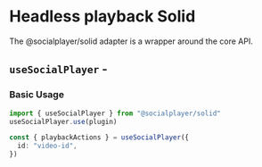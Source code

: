 <script setup>
import BundleSize from '../../components/BundleSize.vue'
</script>

# Headless playback Solid

The @socialplayer/solid adapter is a wrapper around the core API.

## `useSocialPlayer` - <BundleSize func="useSocialPlayer" pkg="@socialplayer/solid" />

### Basic Usage

```ts
import { useSocialPlayer } from "@socialplayer/solid"
useSocialPlayer.use(plugin)

const { playbackActions } = useSocialPlayer({
  id: "video-id",
})
```
